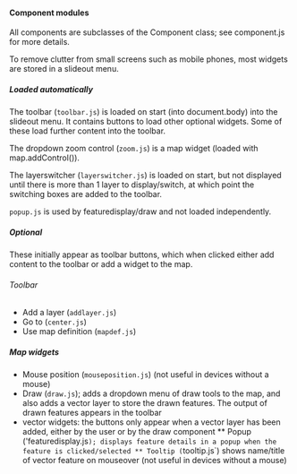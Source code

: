 #### Component modules
All components are subclasses of the Component class; see component.js for more details.

To remove clutter from small screens such as mobile phones, most widgets are stored in a slideout menu.

##### Loaded automatically
The toolbar (`toolbar.js`) is loaded on start (into document.body) into the slideout menu. It contains buttons to load other optional widgets. Some of these load further content into the toolbar.

The dropdown zoom control (`zoom.js`) is a map widget (loaded with map.addControl()).

The layerswitcher (`layerswitcher.js`) is loaded on start, but not displayed until there is more than 1 layer to display/switch, at which point the switching boxes are added to the toolbar.

`popup.js` is used by featuredisplay/draw and not loaded independently.

##### Optional
These initially appear as toolbar buttons, which when clicked either add content to the toolbar or add a widget to the map.

###### Toolbar
* Add a layer (`addlayer.js`)
* Go to (`center.js`)
* Use map definition (`mapdef.js`)

##### Map widgets
* Mouse position (`mouseposition.js`) (not useful in devices without a mouse)
* Draw (`draw.js`); adds a dropdown menu of draw tools to the map, and also adds a vector layer to store the drawn features. The output of drawn features appears in the toolbar
* vector widgets: the buttons only appear when a vector layer has been added, either by the user or by the draw component
** Popup ('featuredisplay.js`); displays feature details in a popup when the feature is clicked/selected
** Tooltip (`tooltip.js`) shows name/title of vector feature on mouseover (not useful in devices without a mouse)
